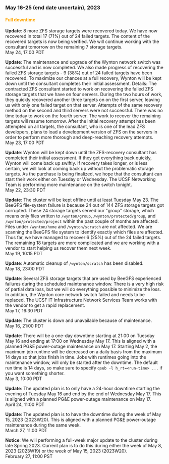 ### May 16-25 (end date uncertain), 2023

#### <span style="color: orange;">Full downtime</span>

**Update**: 8 more ZFS storage targets were recovered today. We have now recovered in total 17 (71%) out of 24 failed targets. The content of the recovered targets is now being verified. We will continue working with the consultant tomorrow on the remaining 7 storage targets.
<br><span class="timestamp">May 24, 17:00 PDT</span>

**Update**: The maintenance and upgrade of the Wynton network switch was successful and is now completed. We also made progress of recovering the failed ZFS storage targets - 9 (38%) out of 24 failed targets have been recovered. To maximize our chances at a full recovery, Wynton will be kept down until the consultant completes their initial assessment. Details: The contracted ZFS consultant started to work on recovering the failed ZFS storage targets that we have on four servers. During the two hours of work, they quickly recovered another three targets on on the first server, leaving us with only one failed target on that server. Attempts of the same recovery method on the second and third servers were not successful. There was no time today to work on the fourth server. The work to recover the remaining targets will resume tomorrow. After the initial recovery attempt has been attempted on all targets, the consultant, who is one of the lead ZFS developers, plans to load a development version of ZFS on the servers in order to perform more thorough and deep-reaching recovery attempts.
<br><span class="timestamp">May 23, 17:00 PDT</span>

**Update**: Wynton will be kept down until the ZFS-recovery consultant has completed their initial assessment. If they get everything back quickly, Wynton will come back up swiftly. If recovery takes longer, or is less certain, we will look at coming back up without the problematic storage targets.  As the purchase is being finalized, we hope that the consultant can start their work either on Tuesday or Wednesday.  The UCSF Networking Team is performing more maintenance on the switch tonight.
<br><span class="timestamp">May 22, 23:30 PDT</span>

**Update**: The cluster will be kept offline until at least Tuesday May 23. The BeeGFS file-system failure is because 24 out of 144 ZFS storage targets got corrupted.  These 24 storage targets served our "group" storage, which means only files written to `/wynton/group`, `/wynton/protected/group`, and `/wynton/protected/project` within the past couple of months are affected. Files under `/wynton/home` and `/wynton/scratch` are not affected. We are scanning the BeeGFS file system to identify exactly which files are affected. Thus far, we have managed to recover 6 (25%) out of the 24 failed targets. The remaining 18 targets are more complicated and we are working with a vendor to start helping us recover them next week.
<br><span class="timestamp">May 19, 10:15 PDT</span>

**Update**: Automatic cleanup of `/wynton/scratch` has been disabled.
<br><span class="timestamp">May 18, 23:00 PDT</span>

**Update**: Several ZFS storage targets that are used by BeeGFS experienced failures during the scheduled maintenance window. There is a very high risk of partial data loss, but we will do everything possible to minimize the loss.  In addition, the Wynton core network switch failed and needs to be replaced. The UCSF IT Infrastructure Network Services Team works with the vendor to get a rapid replacement.
<br><span class="timestamp">May 17, 16:30 PDT</span>

**Update**: The cluster is down and unavailable because of maintenance.
<br><span class="timestamp">May 16, 21:00 PDT</span>

**Update**: There will be a one-day downtime starting at 21:00 on Tuesday May 16 and ending at 17:00 on Wednesday May 17. This is aligned with a planned PG&E power-outage maintenance on May 17.  Starting May 2, the maximum job runtime will be decreased on a daily basis from the maximum 14 days so that jobs finish in time. Jobs with runtimes going into the maintenance window, will only be started after the downtime. The default run time is 14 days, so make sure to specify `qsub -l h_rt=<run-time> ...` if you want something shorter.
<br><span class="timestamp">May 3, 10:00 PDT</span>

**Update**: The updated plan is to only have a 24-hour downtime starting the evening of Tuesday May 16 and end by the end of Wednesday May 17. This is aligned with a planned PG&E power-outage maintenance on May 17.
<br><span class="timestamp">April 24, 11:00 PDT</span>

**Update**: The updated plan is to have the downtime during the week of May 15, 2023 (2023W20). This is aligned with a planned PG&E power-outage maintenance during the same week.
<br><span class="timestamp">March 27, 11:00 PDT</span>

**Notice**: We will performing a full-week major update to the cluster during late Spring 2023. Current plan is to do this during either the week of May 8, 2023 (2023W19) or the week of May 15, 2023 (2023W20).
<br><span class="timestamp">February 27, 11:00 PST</span>

<!--
start: 2023-05-16T21:00:00
stop: 2023-05-17T17:00:00
length: 20 hours
severity: under-maintenance
affected: jobs, beegfs, compute, *
reason: scheduled
 -->

